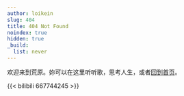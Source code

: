 ```yaml
---
author: loikein
slug: 404
title: 404 Not Found
noindex: true
hidden: true
_build:
  list: never
---
```


欢迎来到荒原。妳可以在这里听听歌，思考人生，或者[回到首页](/)。

{{< bilibili 667744245 >}}
